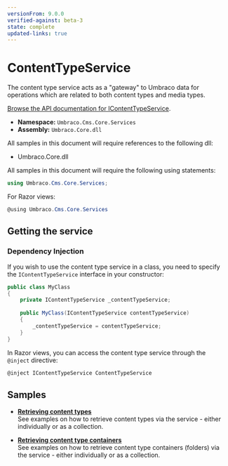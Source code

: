 ```yaml
---
versionFrom: 9.0.0
verified-against: beta-3
state: complete
updated-links: true
---
```


# ContentTypeService

The content type service acts as a "gateway" to Umbraco data for operations which are related to both content types and media types.

[Browse the API documentation for IContentTypeService](https://apidocs.umbraco.com/v9/csharp/api/Umbraco.Cms.Core.Services.IContentTypeService.html).

 * **Namespace:** `Umbraco.Cms.Core.Services`
 * **Assembly:** `Umbraco.Core.dll`

All samples in this document will require references to the following dll:

* Umbraco.Core.dll

All samples in this document will require the following using statements:

```csharp
using Umbraco.Cms.Core.Services;
```

For Razor views:
```csharp
@using Umbraco.Cms.Core.Services
```

## Getting the service

### Dependency Injection

If you wish to use the content type service in a class, you need to specify the `IContentTypeService` interface in your constructor:

```csharp
public class MyClass
{
    private IContentTypeService _contentTypeService;
    
    public MyClass(IContentTypeService contentTypeService)
    {
        _contentTypeService = contentTypeService;
    }
}
```

In Razor views, you can access the content type service through the `@inject` directive:

```csharp
@inject IContentTypeService ContentTypeService
```

## Samples

* [**Retrieving content types**](Retrieving-content-types-v9.md)<br />See examples on how to retrieve content types via the service - either individually or as a collection.

* [**Retrieving content type containers**](Retrieving-content-type-containers-v9.md)<br />See examples on how to retrieve content type containers (folders) via the service - either individually or as a collection.
